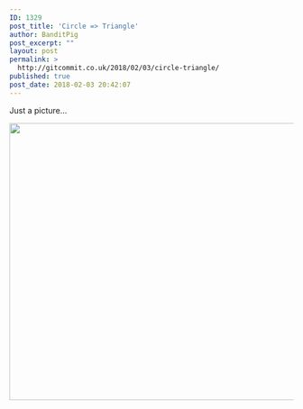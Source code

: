 ```yaml
---
ID: 1329
post_title: 'Circle => Triangle'
author: BanditPig
post_excerpt: ""
layout: post
permalink: >
  http://gitcommit.co.uk/2018/02/03/circle-triangle/
published: true
post_date: 2018-02-03 20:42:07
---
```

Just a picture...

<img class="alignnone wp-image-1330" src="http://gitcommit.co.uk/wp-content/uploads/2018/02/circleTriangle-300x231.png" alt="" width="639" height="492" />